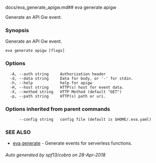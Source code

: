 docs/eva_generate_apigw.md## eva generate apigw

Generate an API Gw event.

### Synopsis

Generate an API Gw event.

```
eva generate apigw [flags]
```

### Options

```
  -A, --auth string     Authorization header
  -d, --data string     Data for body, or '-' for stdin.
  -h, --help            help for apigw
  -H, --host string     HTTP(s) host for event data.
  -X, --method string   HTTP Method (default "GET")
  -p, --path string     HTTP(s) path or uri.
```

### Options inherited from parent commands

```
      --config string   config file (default is $HOME/.eva.yaml)
```

### SEE ALSO

* [eva generate](eva_generate.md)	 - Generate events for serverless functions.

###### Auto generated by spf13/cobra on 28-Apr-2018
